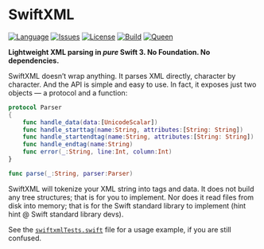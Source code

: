 # SwiftXML

[![Language](https://img.shields.io/badge/version-swift_3-ffa020.svg
)](https://developer.apple.com/swift)
[![Issues](https://img.shields.io/github/issues/kelvin13/swiftxml.svg
)](https://github.com/kelvin13/swiftxml/issues?state=open)
[![License](https://img.shields.io/badge/license-GPL3-ff3079.svg)](https://github.com/kelvin13/swiftxml/blob/master/LICENSE.gpl3)
[![Build](https://travis-ci.org/kelvin13/swiftxml.svg?branch=master)](https://travis-ci.org/kelvin13/swiftxml)
[![Queen](https://img.shields.io/badge/taylor-swift-e030ff.svg)](https://www.google.com/search?q=where+is+ts6&oq=where+is+ts6)

**Lightweight XML parsing in *pure* Swift 3. No Foundation. No dependencies.**

SwiftXML doesn’t wrap anything. It parses XML directly, character by character. And the API is simple and easy to use. In fact, it exposes just two objects — a protocol and a function:

```swift
protocol Parser
{
    func handle_data(data:[UnicodeScalar])
    func handle_starttag(name:String, attributes:[String: String])
    func handle_startendtag(name:String, attributes:[String: String])
    func handle_endtag(name:String)
    func error(_:String, line:Int, column:Int)
}
```

```swift
func parse(_:String, parser:Parser)
```

SwiftXML will tokenize your XML string into tags and data. It does not build any tree structures; that is for you to implement. Nor does it read files from disk into memory; that is for the Swift standard library to implement (hint hint @ Swift standard library devs).

See the [`swiftxmlTests.swift`](https://github.com/kelvin13/swiftxml/blob/master/Tests/swiftxmlTests/swiftxmlTests.swift) file for a usage example, if you are still confused.
